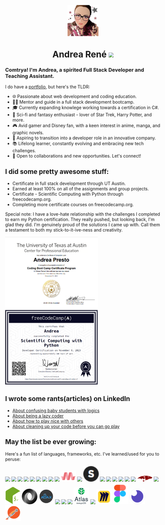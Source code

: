 <div align="center">
    <img src="./src/assets/avatarthumb.png" width="100"/>
    <h1>Andrea Ren&eacute;
    <a href="https://www.linkedin.com/in/andreapresto/"><img src="https://cdn.jsdelivr.net/gh/devicons/devicon/icons/linkedin/linkedin-original.svg" width="25" /></a></h1>
</div>

### Comtrya! I'm Andrea, a spirited Full Stack Developer and Teaching Assistant.

I do have a [portfolio](https://andrearene.github.io/AndreaRene/), but here's the TLDR:

- 🌐 Passionate about web development and coding education.
- 👩‍🏫 Mentor and guide in a full stack development bootcamp.
- 🎓 Currently expanding knowlege working towards a certification in C#.
- 🖖 Sci-fi and fantasy enthusiast - lover of Star Trek, Harry Potter, and more.
- 🎮 Avid gamer and Disney fan, with a keen interest in anime, manga, and graphic novels.
- 🌟 Aspiring to transition into a developer role in an innovative company.
- 📚 Lifelong learner, constantly evolving and embracing new tech challenges.
- 💼 Open to collaborations and new opportunities. Let's connect!

## I did some pretty awesome stuff:

- Certificate in full stack development through UT Austin.
- Earned at least 100% on all of the assignments and group projects.
- Certificate - Scientific Computing with Python through freecodecamp.org.
- Completing more certificate courses on freecodecamp.org. 

Special note: I have a love-hate relationship with the challenges I completed to earn my Python certification. They really pushed, but looking back, I'm glad they did. I'm genuinely proud of the solutions I came up with. Call them a testament to both my stick-to-it-ive-ness and creativity.

<div>
    <img src="src/assets/UTCert.png" width="300" />
    <img src="src/assets/pythoncert.png" width="300" />
</div>

## I wrote some rants(articles) on LinkedIn

- [About confusing baby students with logics](https://www.linkedin.com/pulse/teaching-conditional-statements-real-challengeits-what-andrea-presto/)
- [About being a lazy coder](https://www.linkedin.com/pulse/im-lazy-i-know-confessions-from-flexbox-nester-andrea-presto/)
- [About how to play nice with others](https://www.linkedin.com/pulse/i-dont-get-git-why-you-yelling-me-version-control-andrea-presto/)
- [About cleaning up your code before you  can go play](https://www.linkedin.com/pulse/dry-code-what-i-mean-clean-clear-concise-andrea-presto/)

## May the list be ever growing:

Here's a fun list of languages, frameworks, etc. I've learned/used for you to peruse:

<div>
    <img src="https://cdn.jsdelivr.net/gh/devicons/devicon/icons/html5/html5-plain-wordmark.svg" width="50"/>
    <img src="https://cdn.jsdelivr.net/gh/devicons/devicon/icons/javascript/javascript-plain.svg" width="50"/>
    <img src="https://cdn.jsdelivr.net/gh/devicons/devicon/icons/css3/css3-original.svg" width="50"/>    
    <img src="https://cdn.jsdelivr.net/gh/devicons/devicon/icons/python/python-original-wordmark.svg" width="50"/>
    <img src="https://cdn.jsdelivr.net/gh/devicons/devicon/icons/bootstrap/bootstrap-plain-wordmark.svg" width="50" />
    <img src="https://cdn.jsdelivr.net/gh/devicons/devicon/icons/tailwindcss/tailwindcss-plain.svg" width="50"/>
    <img src="https://cdn.jsdelivr.net/gh/devicons/devicon/icons/jquery/jquery-plain-wordmark.svg" width="50"/>
    <img src="https://cdn.jsdelivr.net/gh/devicons/devicon/icons/express/express-original.svg" width="50"/>
    <img src="https://cdn.jsdelivr.net/gh/devicons/devicon/icons/react/react-original-wordmark.svg" width="50"/>
    <img src="src/assets/materialize.png" width="50">
    <img src="https://cdn.jsdelivr.net/gh/devicons/devicon/icons/handlebars/handlebars-original-wordmark.svg" width="50"/>
    <img src ="src/assets/skeleton.png" height="50" />
    <img src="https://cdn.jsdelivr.net/gh/devicons/devicon/icons/git/git-plain-wordmark.svg" width="50"/>
    <img src="https://cdn.jsdelivr.net/gh/devicons/devicon/icons/nodejs/nodejs-original.svg" width="50"/>
    <img src="https://cdn.jsdelivr.net/gh/devicons/devicon/icons/mysql/mysql-plain-wordmark.svg" width="50"/>
    <img src="https://cdn.jsdelivr.net/gh/devicons/devicon/icons/sqlite/sqlite-original.svg" width="50"/>
    <img src="https://cdn.jsdelivr.net/gh/devicons/devicon/icons/sequelize/sequelize-original.svg" width="50"/>
    <img src="https://cdn.jsdelivr.net/gh/devicons/devicon/icons/mongodb/mongodb-original-wordmark.svg" width="50"/>
    <img src="src/assets/mongoose.png" width="50"/>
    <img src="https://cdn.jsdelivr.net/gh/devicons/devicon/icons/graphql/graphql-plain-wordmark.svg"width="50" />
    <img src="src/assets/bash.png" width="50"/>
    <img src="src/assets/json.gif" width="50" />
    <img src="src/assets/ajax.png/" width="50"/>
    <img src="https://cdn.jsdelivr.net/gh/devicons/devicon/icons/gitlab/gitlab-original-wordmark.svg" width="50"/>
    <img src="https://cdn.jsdelivr.net/gh/devicons/devicon/icons/github/github-original.svg" width="50"/>
    <img src="https://cdn.jsdelivr.net/gh/devicons/devicon/icons/heroku/heroku-plain-wordmark.svg" width="50"/>
    <img src="src/assets/atlas.png" width="50" />
    <img src="https://cdn.jsdelivr.net/gh/devicons/devicon/icons/vscode/vscode-original.svg" width="50"/>
    <img src="src/assets/miro.png" width="50" />
    <img src="src/assets/figma.png" width="50">
    <img src="src/assets/insomnia.png" width="50">
    <img src="src/assets/postman.png" width="50">    
</div>